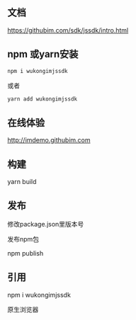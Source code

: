 
## 文档

https://githubim.com/sdk/jssdk/intro.html


## npm 或yarn安装

```js
npm i wukongimjssdk
```
或者

```js
yarn add wukongimjssdk
```

## 在线体验

http://imdemo.githubim.com

## 构建

yarn build

## 发布

修改package.json里版本号

发布npm包

npm publish

## 引用

npm i wukongimjssdk



原生浏览器<script>的引入方式 使用lib/wukongimjssdk.umd.js 文件

原生引入需要加前缀例如：`wk.WKSDK.shared()`